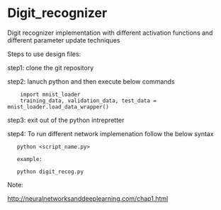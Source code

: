 # Digit_recognizer
Digit recognizer implementation with different activation functions and different parameter update techniques

Steps to use design files:

step1: clone the git repository

step2: lanuch python and then execute below commands 

        import mnist_loader
        training_data, validation_data, test_data = mnist_loader.load_data_wrapper()
 
step3: exit out of the python intrepretter 

step4: To run different network implemenation follow the below syntax

       python <script_name.py>
       
       example:
       
       python digit_recog.py
       
       
       
       
Note: 

http://neuralnetworksanddeeplearning.com/chap1.html


